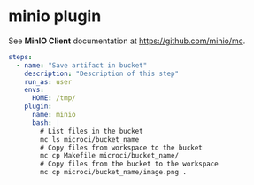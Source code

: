 [//]: <> (Documentation generated by intmain_docmd)
# minio plugin

See **MinIO Client** documentation at <https://github.com/minio/mc>.

```yaml
steps:
  - name: "Save artifact in bucket"
    description: "Description of this step"
    run_as: user
    envs:
      HOME: /tmp/
    plugin:
      name: minio
      bash: |
        # List files in the bucket
        mc ls microci/bucket_name
        # Copy files from workspace to the bucket
        mc cp Makefile microci/bucket_name/
        # Copy files from the bucket to the workspace
        mc cp microci/bucket_name/image.png .
```

